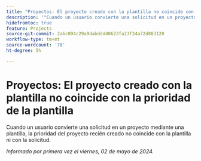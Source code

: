 ```yaml
---
title: "Proyectos: El proyecto creado con la plantilla no coincide con la prioridad de la plantilla"
description: '"Cuando un usuario convierte una solicitud en un proyecto mediante una plantilla, la prioridad del proyecto recién creado no coincide con la plantilla ni con la solicitud".'
hidefromtoc: true
feature: Projects
source-git-commit: 2a6c894c29a9dabddd40623fa23f24a72d883120
workflow-type: tm+mt
source-wordcount: '78'
ht-degree: 5%

---
```



# Proyectos: El proyecto creado con la plantilla no coincide con la prioridad de la plantilla

Cuando un usuario convierte una solicitud en un proyecto mediante una plantilla, la prioridad del proyecto recién creado no coincide con la plantilla ni con la solicitud.

_Informado por primera vez el viernes, 02 de mayo de 2024._
